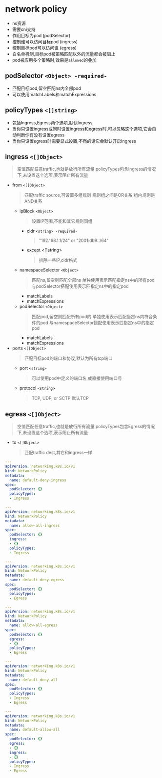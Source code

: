 # network policy

- ns资源
- 需要cni支持
- 作用目标为pod (podSelector)
- 控制谁可以访问目标pod (ingress)
- 控制目标pod可以访问谁 (egress)
- 白名单机制,目标pod被策略匹配以外的流量都会被阻止
- pod被应用多个策略时,效果是`allowed`的叠加

## podSelector `<Object> -required-`

- 匹配目标pod,留空匹配ns内全部pod
- 可以使用matchLabels和matchExpressions

## policyTypes `<[]string>`

- 包括Ingress,Egress两个选项,默认Ingress
- 当你只设置ingress或同时设置ingress和egress时,可以忽略这个选项,它会自动判断你有没有设置egress
- 当你只设置egress时需要显式设置,不然的话它会默认开启Ingress

## ingress `<[]Object>`

>空值匹配任意traffic,也就是放行所有流量
>policyTypes包含Ingress的情况下,未设置这个选项,表示阻止所有流量

- from `<[]Object>`
  >匹配traffic source,可设置多组规则
  >规则组之间是OR关系,组内规则是AND关系
  - ipBlock `<Object>`
    >设置IP范围,不能和其它规则同组
    - cidr `<string> -required-`
      >"192.168.1.1/24" or "2001:db9::/64"
    - except <[]string>
      >排除一些IP,cidr格式
  - namespaceSelector `<Object>`
    >匹配ns,留空则匹配全部ns
    >单独使用表示匹配指定ns中的所有pod
    >与podSelector搭配使用表示匹指定ns中的指定pod
    - matchLabels
    - matchExpressions
  - podSelector `<Object>`
    >匹配pod,留空则匹配所有pod的
    >单独使用表示匹配当然ns内符合条件的pod
    >与namespaceSelector搭配使用表示匹指定ns中的指定pod
    - matchLabels
    - matchExpressions
- ports `<[]Object>`
  >匹配目标pod的端口和协议,默认为所有tcp端口
  - port `<string>`
    >可以使用pod中定义的端口名,或直接使用端口号
  - protocol `<string>`
    >TCP, UDP, or SCTP 默认TCP

## egress `<[]Object>`

>空值匹配任意traffic,也就是放行所有流量
>policyTypes包含Egress的情况下,未设置这个选项,表示阻止所有流量

- to `<[]Object>`
  >匹配traffic dest,其它和ingress一样

```yaml
---
apiVersion: networking.k8s.io/v1
kind: NetworkPolicy
metadata:
  name: default-deny-ingress
spec:
  podSelector: {}
  policyTypes:
  - Ingress

---
apiVersion: networking.k8s.io/v1
kind: NetworkPolicy
metadata:
  name: allow-all-ingress
spec:
  podSelector: {}
  ingress:
  - {}
  policyTypes:
  - Ingress

---
apiVersion: networking.k8s.io/v1
kind: NetworkPolicy
metadata:
  name: default-deny-egress
spec:
  podSelector: {}
  policyTypes:
  - Egress

---
apiVersion: networking.k8s.io/v1
kind: NetworkPolicy
metadata:
  name: allow-all-egress
spec:
  podSelector: {}
  egress:
  - {}
  policyTypes:
  - Egress

---
apiVersion: networking.k8s.io/v1
kind: NetworkPolicy
metadata:
  name: default-deny-all
spec:
  podSelector: {}
  policyTypes:
  - Ingress
  - Egress

---
apiVersion: networking.k8s.io/v1
kind: NetworkPolicy
metadata:
  name: default-allow-all
spec:
  podSelector: {}
  egress:
  - {}
  ingress:
  - {}
  policyTypes:
  - Ingress
  - Egress
```
